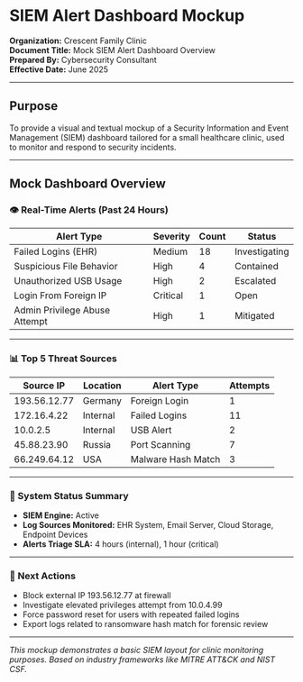 # SIEM Alert Dashboard Mockup
**Organization:** Crescent Family Clinic  
**Document Title:** Mock SIEM Alert Dashboard Overview  
**Prepared By:** Cybersecurity Consultant  
**Effective Date:** June 2025  

---

## Purpose
To provide a visual and textual mockup of a Security Information and Event Management (SIEM) dashboard tailored for a small healthcare clinic, used to monitor and respond to security incidents.

---

## Mock Dashboard Overview

### 👁️ Real-Time Alerts (Past 24 Hours)
| Alert Type | Severity | Count | Status |
|------------|----------|-------|--------|
| Failed Logins (EHR) | Medium | 18 | Investigating |
| Suspicious File Behavior | High | 4 | Contained |
| Unauthorized USB Usage | High | 2 | Escalated |
| Login From Foreign IP | Critical | 1 | Open |
| Admin Privilege Abuse Attempt | High | 1 | Mitigated |

---

### 📊 Top 5 Threat Sources
| Source IP | Location | Alert Type | Attempts |
|-----------|----------|------------|----------|
| 193.56.12.77 | Germany | Foreign Login | 1 |
| 172.16.4.22 | Internal | Failed Logins | 11 |
| 10.0.2.5 | Internal | USB Alert | 2 |
| 45.88.23.90 | Russia | Port Scanning | 7 |
| 66.249.64.12 | USA | Malware Hash Match | 3 |

---

### 🧩 System Status Summary
- **SIEM Engine:** Active
- **Log Sources Monitored:** EHR System, Email Server, Cloud Storage, Endpoint Devices
- **Alerts Triage SLA:** 4 hours (internal), 1 hour (critical)

---

### 📍 Next Actions
- Block external IP 193.56.12.77 at firewall
- Investigate elevated privileges attempt from 10.0.4.99
- Force password reset for users with repeated failed logins
- Export logs related to ransomware hash match for forensic review

---

*This mockup demonstrates a basic SIEM layout for clinic monitoring purposes. Based on industry frameworks like MITRE ATT&CK and NIST CSF.*
